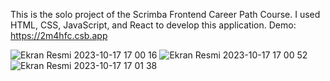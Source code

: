 This is the solo project of the Scrimba Frontend Career Path Course. I used HTML, CSS, JavaScript, and React to develop this application.
Demo:  https://2m4hfc.csb.app


![Ekran Resmi 2023-10-17 17 00 16](https://github.com/serdarsarbak/quizzical-scrimba/assets/101435751/3d367e63-c679-49b1-983e-3cc2040666da)
![Ekran Resmi 2023-10-17 17 00 52](https://github.com/serdarsarbak/quizzical-scrimba/assets/101435751/4c79e9da-36fe-4f10-996c-81f1d5f01961)
![Ekran Resmi 2023-10-17 17 01 38](https://github.com/serdarsarbak/quizzical-scrimba/assets/101435751/0bd728d9-53f7-4f24-a96d-07597110120b)
